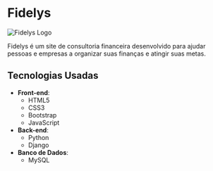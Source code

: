 # Fidelys

![Fidelys Logo](static/img/logo.png)

Fidelys é um site de consultoria financeira desenvolvido para ajudar pessoas e empresas a organizar suas finanças e atingir suas metas.  

## Tecnologias Usadas

- **Front-end**:
  - HTML5
  - CSS3
  - Bootstrap
  - JavaScript
- **Back-end**:
  - Python
  - Django
- **Banco de Dados**:
  - MySQL
